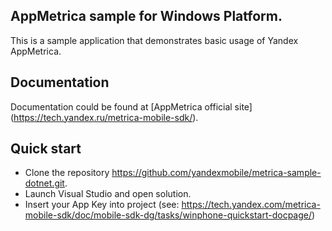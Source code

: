 ## AppMetrica sample for Windows Platform.

This is a sample application that demonstrates basic usage of Yandex AppMetrica.

## Documentation
Documentation could be found at [AppMetrica official site] (https://tech.yandex.ru/metrica-mobile-sdk/).

## Quick start

* Clone the repository https://github.com/yandexmobile/metrica-sample-dotnet.git.
* Launch Visual Studio and open solution.
* Insert your App Key into project (see: https://tech.yandex.com/metrica-mobile-sdk/doc/mobile-sdk-dg/tasks/winphone-quickstart-docpage/)

